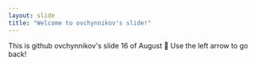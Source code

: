 ```yaml
---
layout: slide
title: "Welcome to ovchynnikov's slide!"
---
```

This is github ovchynnikov's slide 16 of August :tada:
Use the left arrow to go back!
